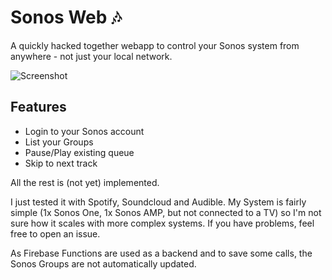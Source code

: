 # Sonos Web 🎶

A quickly hacked together webapp to control your Sonos system from anywhere - not just your local network.

![Screenshot](https://user-images.githubusercontent.com/15780097/167259921-83ee4024-ff94-4937-806b-19ba17bd8063.png)

## Features

* Login to your Sonos account
* List your Groups
* Pause/Play existing queue
* Skip to next track

All the rest is (not yet) implemented.

I just tested it with Spotify, Soundcloud and Audible. My System is fairly simple (1x Sonos One, 1x Sonos AMP, but not connected to a TV) so I'm not sure how it scales with more complex systems. If you have problems, feel free to open an issue.

As Firebase Functions are used as a backend and to save some calls, the Sonos Groups are not automatically updated.
